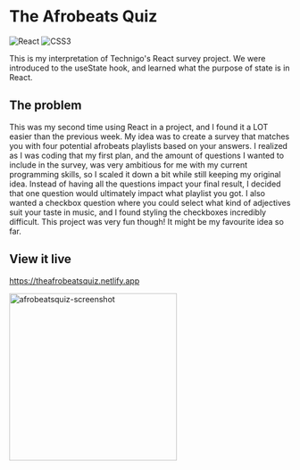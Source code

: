 # The Afrobeats Quiz
![React](https://img.shields.io/badge/react-%2320232a.svg?style=for-the-badge&logo=react&logoColor=%2361DAFB) ![CSS3](https://img.shields.io/badge/css3-%231572B6.svg?style=for-the-badge&logo=css3&logoColor=white)

This is my interpretation of Technigo's React survey project. We were introduced to the useState hook, and learned what the purpose of state is in React.

## The problem

This was my second time using React in a project, and I found it a LOT easier than the previous week. My idea was to create a survey that matches you with four potential afrobeats playlists based on your answers. I realized as I was coding that my first plan, and the amount of questions I wanted to include in the survey, was very ambitious for me with my current programming skills, so I scaled it down a bit while still keeping my original idea. Instead of having all the questions impact your final result, I decided that one question would ultimately impact what playlist you got. I also wanted a checkbox question where you could select what kind of adjectives suit your taste in music, and I found styling the checkboxes incredibly difficult. This project was very fun though! It might be my favourite idea so far.

## View it live

https://theafrobeatsquiz.netlify.app

<img width="300" alt="afrobeatsquiz-screenshot" src="https://github.com/AntoniaGranit/project-survey/assets/95037306/df89481c-2d4e-47a1-987e-651baf919eb6">
